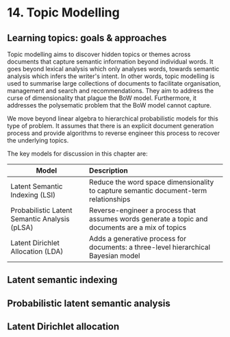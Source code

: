 # 14. Topic Modelling

## Learning topics: goals & approaches
Topic modelling aims to discover hidden topics or themes across documents that capture semantic information beyond individual words. It goes beyond lexical analysis which only analyses words, towards semantic analysis which infers the writer's intent. In other words, topic modelling is used to summarise large collections of documents to facilitate organisation, management and search and recommendations. They aim to address the curse of dimensionality that plague the BoW model. Furthermore, it addresses the polysematic problem that the BoW model cannot capture.

We move beyond linear algebra to hierarchical probabilistic models for this type of problem. It assumes that there is an explicit document generation process and provide algorithms to reverse engineer this process to recover the underlying topics.

The key models for discussion in this chapter are:

|Model|Description|
|-|:--|
|Latent Semantic Indexing (LSI)|Reduce the word space dimensionality to capture semantic document-term relationships|
|Probabilistic Latent Semantic Analysis (pLSA)|Reverse-engineer a process that assumes words generate a topic and documents are a mix of topics|
|Latent Dirichlet Allocation (LDA)|Adds a generative process for documents: a three-level hierarchical Bayesian model|

## Latent semantic indexing

## Probabilistic latent semantic analysis

## Latent Dirichlet allocation
